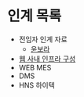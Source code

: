# 인계 목록
- 전임자 인계 자료
  - [윤보라](https://github.com/isos-consulting/feto/tree/main/docs/%EC%9C%A4%EB%B3%B4%EB%9D%BC)
- [웹 사내 인프라 구성](https://github.com/isos-consulting/feto/blob/main/docs/infrastructure.md)
- WEB MES
- DMS
- HNS 하이텍
